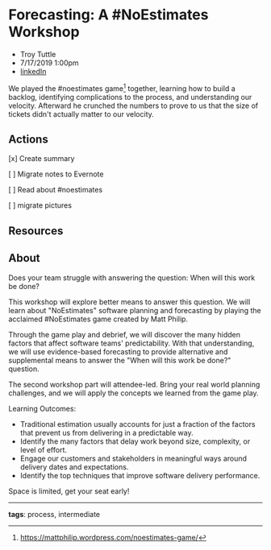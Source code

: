 # Forecasting: A #NoEstimates Workshop

* Troy Tuttle
* 7/17/2019 1:00pm
* [linkedIn](https://www.linkedin.com/in/troytuttle)

<!-- Summary: -->
We played the #noestimates game[^1] together, learning how to build a backlog, identifying complications to the process, and understanding our velocity. Afterward he crunched the numbers to prove to us that the size of tickets didn't actually matter to our velocity.

## Actions
[x] Create summary

[ ] Migrate notes to Evernote

[ ] Read about #noestimates

[ ] migrate pictures

## Resources

## About
Does your team struggle with answering the question: When will this work be done? 
 
This workshop will explore better means to answer this question. We will learn about "NoEstimates" software planning and forecasting by playing the acclaimed #NoEstimates game created by Matt Philip. 

Through the game play and debrief, we will discover the many hidden factors that affect software teams' predictability. With that understanding, we will use evidence-based forecasting to provide alternative and supplemental means to answer the "When will this work be done?" question. 

The second workshop part will attendee-led. Bring your real world planning challenges, and we will apply the concepts we learned from the game play. 

Learning Outcomes:  
* Traditional estimation usually accounts for just a fraction of the factors that prevent us from delivering in a predictable way. 
* Identify the many factors that delay work beyond size, complexity, or level of effort. 
* Engage our customers and stakeholders in meaningful ways around delivery dates and expectations. 
* Identify the top techniques that improve software delivery performance.

Space is limited, get your seat early!

-----------------------
**tags**: process, intermediate

<!-- Footnotes -->
[^1]: https://mattphilip.wordpress.com/noestimates-game/
